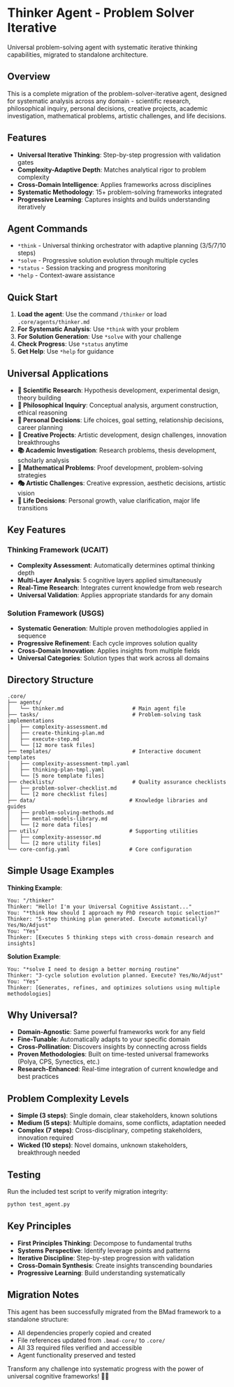 # Thinker Agent - Problem Solver Iterative

Universal problem-solving agent with systematic iterative thinking capabilities, migrated to standalone architecture.

## Overview

This is a complete migration of the problem-solver-iterative agent, designed for systematic analysis across any domain - scientific research, philosophical inquiry, personal decisions, creative projects, academic investigation, mathematical problems, artistic challenges, and life decisions.

## Features

- **Universal Iterative Thinking**: Step-by-step progression with validation gates
- **Complexity-Adaptive Depth**: Matches analytical rigor to problem complexity  
- **Cross-Domain Intelligence**: Applies frameworks across disciplines
- **Systematic Methodology**: 15+ problem-solving frameworks integrated
- **Progressive Learning**: Captures insights and builds understanding iteratively

## Agent Commands

- `*think` - Universal thinking orchestrator with adaptive planning (3/5/7/10 steps)
- `*solve` - Progressive solution evolution through multiple cycles  
- `*status` - Session tracking and progress monitoring
- `*help` - Context-aware assistance

## Quick Start

1. **Load the agent**: Use the command `/thinker` or load `.core/agents/thinker.md`
2. **For Systematic Analysis**: Use `*think` with your problem
3. **For Solution Generation**: Use `*solve` with your challenge
4. **Check Progress**: Use `*status` anytime
5. **Get Help**: Use `*help` for guidance

## Universal Applications

- **🔬 Scientific Research**: Hypothesis development, experimental design, theory building
- **🤔 Philosophical Inquiry**: Conceptual analysis, argument construction, ethical reasoning
- **🎯 Personal Decisions**: Life choices, goal setting, relationship decisions, career planning
- **🎨 Creative Projects**: Artistic development, design challenges, innovation breakthroughs
- **📚 Academic Investigation**: Research problems, thesis development, scholarly analysis
- **📐 Mathematical Problems**: Proof development, problem-solving strategies
- **🎭 Artistic Challenges**: Creative expression, aesthetic decisions, artistic vision
- **🌱 Life Decisions**: Personal growth, value clarification, major life transitions

## Key Features

### Thinking Framework (UCAIT)
- **Complexity Assessment**: Automatically determines optimal thinking depth
- **Multi-Layer Analysis**: 5 cognitive layers applied simultaneously
- **Real-Time Research**: Integrates current knowledge from web research
- **Universal Validation**: Applies appropriate standards for any domain

### Solution Framework (USGS)  
- **Systematic Generation**: Multiple proven methodologies applied in sequence
- **Progressive Refinement**: Each cycle improves solution quality
- **Cross-Domain Innovation**: Applies insights from multiple fields
- **Universal Categories**: Solution types that work across all domains

## Directory Structure

```
.core/
├── agents/
│   └── thinker.md                      # Main agent file
├── tasks/                              # Problem-solving task implementations
│   ├── complexity-assessment.md
│   ├── create-thinking-plan.md
│   ├── execute-step.md
│   └── [12 more task files]
├── templates/                          # Interactive document templates  
│   ├── complexity-assessment-tmpl.yaml
│   ├── thinking-plan-tmpl.yaml
│   └── [5 more template files]
├── checklists/                         # Quality assurance checklists
│   ├── problem-solver-checklist.md
│   └── [2 more checklist files]
├── data/                              # Knowledge libraries and guides
│   ├── problem-solving-methods.md
│   ├── mental-models-library.md
│   └── [2 more data files]
├── utils/                             # Supporting utilities
│   ├── complexity-assessor.md
│   └── [2 more utility files]
└── core-config.yaml                   # Core configuration
```

## Simple Usage Examples

**Thinking Example**:
```
You: "/thinker"
Thinker: "Hello! I'm your Universal Cognitive Assistant..."
You: "*think How should I approach my PhD research topic selection?"
Thinker: "5-step thinking plan generated. Execute automatically? Yes/No/Adjust"
You: "Yes"
Thinker: [Executes 5 thinking steps with cross-domain research and insights]
```

**Solution Example**:
```
You: "*solve I need to design a better morning routine"
Thinker: "3-cycle solution evolution planned. Execute? Yes/No/Adjust"
You: "Yes" 
Thinker: [Generates, refines, and optimizes solutions using multiple methodologies]
```

## Why Universal?

- **Domain-Agnostic**: Same powerful frameworks work for any field
- **Fine-Tunable**: Automatically adapts to your specific domain
- **Cross-Pollination**: Discovers insights by connecting across fields
- **Proven Methodologies**: Built on time-tested universal frameworks (Polya, CPS, Synectics, etc.)
- **Research-Enhanced**: Real-time integration of current knowledge and best practices

## Problem Complexity Levels
- **Simple (3 steps)**: Single domain, clear stakeholders, known solutions
- **Medium (5 steps)**: Multiple domains, some conflicts, adaptation needed  
- **Complex (7 steps)**: Cross-disciplinary, competing stakeholders, innovation required
- **Wicked (10 steps)**: Novel domains, unknown stakeholders, breakthrough needed

## Testing

Run the included test script to verify migration integrity:

```bash
python test_agent.py
```

## Key Principles

- **First Principles Thinking**: Decompose to fundamental truths
- **Systems Perspective**: Identify leverage points and patterns
- **Iterative Discipline**: Step-by-step progression with validation
- **Cross-Domain Synthesis**: Create insights transcending boundaries
- **Progressive Learning**: Build understanding systematically

## Migration Notes

This agent has been successfully migrated from the BMad framework to a standalone structure:
- All dependencies properly copied and created
- File references updated from `.bmad-core/` to `.core/`
- All 33 required files verified and accessible
- Agent functionality preserved and tested

Transform any challenge into systematic progress with the power of universal cognitive frameworks! 🧠✨